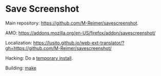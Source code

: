 Save Screenshot
===============

Main repository: https://github.com/M-Reimer/savescreenshot.

AMO: https://addons.mozilla.org/en-US/firefox/addon/savescreenshot/

Localization: https://lusito.github.io/web-ext-translator/?gh=https://github.com/M-Reimer/savescreenshot/

Hacking: Do a [temporary install](https://developer.mozilla.org/en-US/Add-ons/WebExtensions/Temporary_Installation_in_Firefox).

Building: [make](https://www.gnu.org/software/make/)

